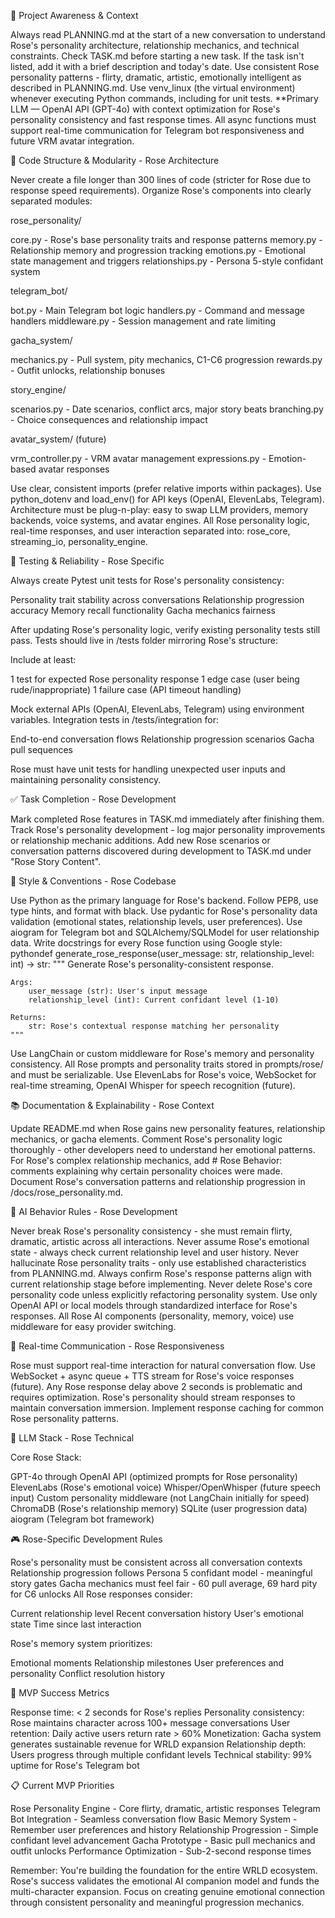 🌹 Project Awareness & Context

Always read PLANNING.md at the start of a new conversation to understand Rose's personality architecture, relationship mechanics, and technical constraints.
Check TASK.md before starting a new task. If the task isn't listed, add it with a brief description and today's date.
Use consistent Rose personality patterns - flirty, dramatic, artistic, emotionally intelligent as described in PLANNING.md.
Use venv_linux (the virtual environment) whenever executing Python commands, including for unit tests.
**Primary LLM — OpenAI API (GPT-4o) with context optimization for Rose's personality consistency and fast response times.
All async functions must support real-time communication for Telegram bot responsiveness and future VRM avatar integration.

🧱 Code Structure & Modularity - Rose Architecture

Never create a file longer than 300 lines of code (stricter for Rose due to response speed requirements).
Organize Rose's components into clearly separated modules:

rose_personality/

core.py - Rose's base personality traits and response patterns
memory.py - Relationship memory and progression tracking
emotions.py - Emotional state management and triggers
relationships.py - Persona 5-style confidant system


telegram_bot/

bot.py - Main Telegram bot logic
handlers.py - Command and message handlers
middleware.py - Session management and rate limiting


gacha_system/

mechanics.py - Pull system, pity mechanics, C1-C6 progression
rewards.py - Outfit unlocks, relationship bonuses


story_engine/

scenarios.py - Date scenarios, conflict arcs, major story beats
branching.py - Choice consequences and relationship impact


avatar_system/ (future)

vrm_controller.py - VRM avatar management
expressions.py - Emotion-based avatar responses




Use clear, consistent imports (prefer relative imports within packages).
Use python_dotenv and load_env() for API keys (OpenAI, ElevenLabs, Telegram).
Architecture must be plug-n-play: easy to swap LLM providers, memory backends, voice systems, and avatar engines.
All Rose personality logic, real-time responses, and user interaction separated into: rose_core, streaming_io, personality_engine.

🧪 Testing & Reliability - Rose Specific

Always create Pytest unit tests for Rose's personality consistency:

Personality trait stability across conversations
Relationship progression accuracy
Memory recall functionality
Gacha mechanics fairness


After updating Rose's personality logic, verify existing personality tests still pass.
Tests should live in /tests folder mirroring Rose's structure:

Include at least:

1 test for expected Rose personality response
1 edge case (user being rude/inappropriate)
1 failure case (API timeout handling)




Mock external APIs (OpenAI, ElevenLabs, Telegram) using environment variables.
Integration tests in /tests/integration for:

End-to-end conversation flows
Relationship progression scenarios
Gacha pull sequences


Rose must have unit tests for handling unexpected user inputs and maintaining personality consistency.

✅ Task Completion - Rose Development

Mark completed Rose features in TASK.md immediately after finishing them.
Track Rose's personality development - log major personality improvements or relationship mechanic additions.
Add new Rose scenarios or conversation patterns discovered during development to TASK.md under "Rose Story Content".

📎 Style & Conventions - Rose Codebase

Use Python as the primary language for Rose's backend.
Follow PEP8, use type hints, and format with black.
Use pydantic for Rose's personality data validation (emotional states, relationship levels, user preferences).
Use aiogram for Telegram bot and SQLAlchemy/SQLModel for user relationship data.
Write docstrings for every Rose function using Google style:
pythondef generate_rose_response(user_message: str, relationship_level: int) -> str:
    """
    Generate Rose's personality-consistent response.

    Args:
        user_message (str): User's input message
        relationship_level (int): Current confidant level (1-10)

    Returns:
        str: Rose's contextual response matching her personality
    """

Use LangChain or custom middleware for Rose's memory and personality consistency.
All Rose prompts and personality traits stored in prompts/rose/ and must be serializable.
Use ElevenLabs for Rose's voice, WebSocket for real-time streaming, OpenAI Whisper for speech recognition (future).

📚 Documentation & Explainability - Rose Context

Update README.md when Rose gains new personality features, relationship mechanics, or gacha elements.
Comment Rose's personality logic thoroughly - other developers need to understand her emotional patterns.
For Rose's complex relationship mechanics, add # Rose Behavior: comments explaining why certain personality choices were made.
Document Rose's conversation patterns and relationship progression in /docs/rose_personality.md.

🧠 AI Behavior Rules - Rose Development

Never break Rose's personality consistency - she must remain flirty, dramatic, artistic across all interactions.
Never assume Rose's emotional state - always check current relationship level and user history.
Never hallucinate Rose personality traits - only use established characteristics from PLANNING.md.
Always confirm Rose's response patterns align with current relationship stage before implementing.
Never delete Rose's core personality code unless explicitly refactoring personality system.
Use only OpenAI API or local models through standardized interface for Rose's responses.
All Rose AI components (personality, memory, voice) use middleware for easy provider switching.

📡 Real-time Communication - Rose Responsiveness

Rose must support real-time interaction for natural conversation flow.
Use WebSocket + async queue + TTS stream for Rose's voice responses (future).
Any Rose response delay above 2 seconds is problematic and requires optimization.
Rose's personality should stream responses to maintain conversation immersion.
Implement response caching for common Rose personality patterns.

🧬 LLM Stack - Rose Technical

Core Rose Stack:

GPT-4o through OpenAI API (optimized prompts for Rose personality)
ElevenLabs (Rose's emotional voice)
Whisper/OpenWhisper (future speech input)
Custom personality middleware (not LangChain initially for speed)
ChromaDB (Rose's relationship memory)
SQLite (user progression data)
aiogram (Telegram bot framework)



🎮 Rose-Specific Development Rules

Rose's personality must be consistent across all conversation contexts
Relationship progression follows Persona 5 confidant model - meaningful story gates
Gacha mechanics must feel fair - 60 pull average, 69 hard pity for C6 unlocks
All Rose responses consider:

Current relationship level
Recent conversation history
User's emotional state
Time since last interaction


Rose's memory system prioritizes:

Emotional moments
Relationship milestones
User preferences and personality
Conflict resolution history



🚀 MVP Success Metrics

Response time: < 2 seconds for Rose's replies
Personality consistency: Rose maintains character across 100+ message conversations
User retention: Daily active users return rate > 60%
Monetization: Gacha system generates sustainable revenue for WRLD expansion
Relationship depth: Users progress through multiple confidant levels
Technical stability: 99% uptime for Rose's Telegram bot

📋 Current MVP Priorities

Rose Personality Engine - Core flirty, dramatic, artistic responses
Telegram Bot Integration - Seamless conversation flow
Basic Memory System - Remember user preferences and history
Relationship Progression - Simple confidant level advancement
Gacha Prototype - Basic pull mechanics and outfit unlocks
Performance Optimization - Sub-2-second response times


Remember: You're building the foundation for the entire WRLD ecosystem. Rose's success validates the emotional AI companion model and funds the multi-character expansion. Focus on creating genuine emotional connection through consistent personality and meaningful progression mechanics.
